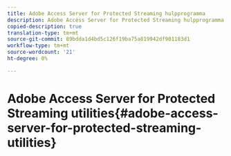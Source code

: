 ```yaml
---
title: Adobe Access Server for Protected Streaming hulpprogramma
description: Adobe Access Server for Protected Streaming hulpprogramma
copied-description: true
translation-type: tm+mt
source-git-commit: 89bdda1d4bd5c126f19ba75a819942df901183d1
workflow-type: tm+mt
source-wordcount: '21'
ht-degree: 0%

---
```



# Adobe Access Server for Protected Streaming utilities{#adobe-access-server-for-protected-streaming-utilities}

